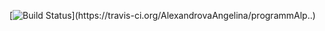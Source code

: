 [![Build Status](https://travis-ci.org/AlexandrovaAngelina/programmAlp..)](https://travis-ci.org/AlexandrovaAngelina/programmAlp..)